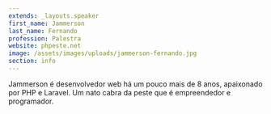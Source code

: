 ```yaml
---
extends: _layouts.speaker
first_name: Jammerson
last_name: Fernando
profession: Palestra
website: phpeste.net
image: /assets/images/uploads/jammerson-fernando.jpg
section: info
---
```

Jammerson é desenvolvedor web há um pouco mais de 8 anos, apaixonado por PHP e Laravel. Um nato cabra da peste que é empreendedor e programador.
